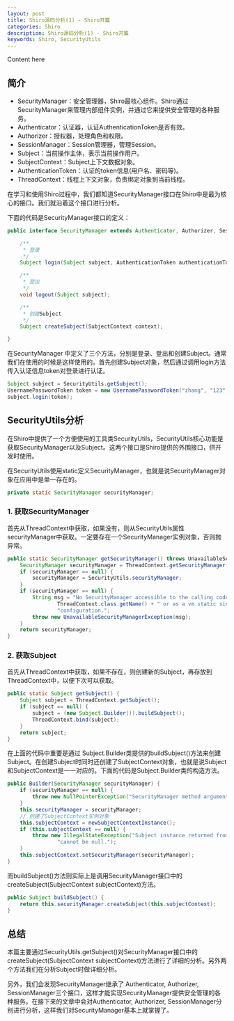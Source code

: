 ```yaml
---
layout: post
title: Shiro源码分析(1) - Shiro开篇
categories: Shiro
description: Shiro源码分析(1) - Shiro开篇
keywords: Shiro, SecurityUtils
---
```


Content here

## 简介

- SecurityManager：安全管理器，Shiro最核心组件。Shiro通过SecurityManager来管理内部组件实例，并通过它来提供安全管理的各种服务。
- Authenticator：认证器，认证AuthenticationToken是否有效。
- Authorizer：授权器，处理角色和权限。
- SessionManager：Session管理器，管理Session。
- Subject：当前操作主体，表示当前操作用户。
- SubjectContext：Subject上下文数据对象。
- AuthenticationToken：认证的token信息(用户名、密码等)。
- ThreadContext：线程上下文对象，负责绑定对象到当前线程。

在学习和使用Shiro过程中，我们都知道SecurityManager接口在Shiro中是最为核心的接口。我们就沿着这个接口进行分析。

下面的代码是SecurityManager接口的定义：

```java
public interface SecurityManager extends Authenticator, Authorizer, SessionManager {

    /**
     * 登录
     */
    Subject login(Subject subject, AuthenticationToken authenticationToken) throws AuthenticationException;

    /**
     * 登出
     */
    void logout(Subject subject);

    /**
     * 创建Subject
     */
    Subject createSubject(SubjectContext context);

}
```

在SecurityManager 中定义了三个方法，分别是登录、登出和创建Subject。通常我们在使用的时候是这样使用的。首先创建Subject对象，然后通过调用login方法传入认证信息token对登录进行认证。

```java
Subject subject = SecurityUtils.getSubject(); 
UsernamePasswordToken token = new UsernamePasswordToken("zhang", "123");
subject.login(token);
```

## SecurityUtils分析

在Shiro中提供了一个方便使用的工具类SecurityUtils，SecurityUtils核心功能是获取SecurityManager以及Subject。这两个接口是Shiro提供的外围接口，供开发时使用。

在SecurityUtils使用static定义SecurityManager，也就是说SecurityManager对象在应用中是单一存在的。

```java
private static SecurityManager securityManager;
```

### 1. 获取SecurityManager

首先从ThreadContext中获取，如果没有，则从SecurityUtils属性securityManager中获取。一定要存在一个SecurityManager实例对象，否则抛异常。

```java
public static SecurityManager getSecurityManager() throws UnavailableSecurityManagerException {
	SecurityManager securityManager = ThreadContext.getSecurityManager();
	if (securityManager == null) {
		securityManager = SecurityUtils.securityManager;
	}
	if (securityManager == null) {
		String msg = "No SecurityManager accessible to the calling code, either bound to the " +
				ThreadContext.class.getName() + " or as a vm static singleton.  This is an invalid application " +
				"configuration.";
		throw new UnavailableSecurityManagerException(msg);
	}
	return securityManager;
}
```

### 2. 获取Subject

首先从ThreadContext中获取，如果不存在，则创建新的Subject，再存放到ThreadContext中，以便下次可以获取。

```java
public static Subject getSubject() {
	Subject subject = ThreadContext.getSubject();
	if (subject == null) {
		subject = (new Subject.Builder()).buildSubject();
		ThreadContext.bind(subject);
	}
	return subject;
}
```

在上面的代码中重要是通过 Subject.Builder类提供的buildSubject()方法来创建Subject。在创建Subject时同时还创建了SubjectContext对象，也就是说Subject和SubjectContext是一一对应的。下面的代码是Subject.Builder类的构造方法。

```java
public Builder(SecurityManager securityManager) {
	if (securityManager == null) {
		throw new NullPointerException("SecurityManager method argument cannot be null.");
	}
	this.securityManager = securityManager;
	// 创建了SubjectContext实例对象
	this.subjectContext = newSubjectContextInstance();
	if (this.subjectContext == null) {
		throw new IllegalStateException("Subject instance returned from 'newSubjectContextInstance' " +
				"cannot be null.");
	}
	this.subjectContext.setSecurityManager(securityManager);
}
```

而buildSubject()方法则实际上是调用SecurityManager接口中的createSubject(SubjectContext subjectContext)方法。

```java
public Subject buildSubject() {
	return this.securityManager.createSubject(this.subjectContext);
}
```

## 总结

本篇主要通过SecurityUtils.getSubject()对SecurityManager接口中的createSubject(SubjectContext subjectContext)方法进行了详细的分析。另外两个方法我们在分析Subject时做详细分析。

另外，我们会发现SecurityManager继承了 Authenticator, Authorizer, SessionManager三个接口，这样才能实现SecurityManager提供安全管理的各种服务。在接下来的文章中会对Authenticator, Authorizer, SessionManager分别进行分析，这样我们对SecurityManager基本上就掌握了。